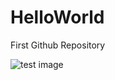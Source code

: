 # HelloWorld
First Github Repository

![test image](C:\Users\Lenovo\desktop\wp-image-143387527.png)

